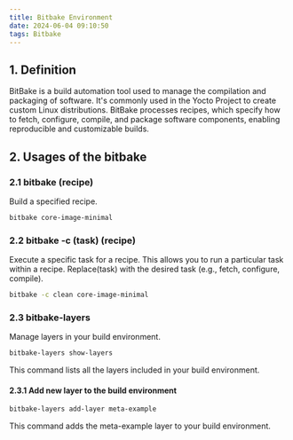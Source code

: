 ```yaml
---
title: Bitbake Environment
date: 2024-06-04 09:10:50
tags: Bitbake
---
```

## 1. Definition

BitBake is a build automation tool used to manage the compilation and packaging of software. It's commonly used in the Yocto Project to create custom Linux distributions. BitBake processes recipes, which specify how to fetch, configure, compile, and package software components, enabling reproducible and customizable builds.

## 2. Usages of the bitbake

### 2.1 bitbake (recipe)

Build a specified recipe.

```bash
bitbake core-image-minimal
```

### 2.2 bitbake -c (task) (recipe)

Execute a specific task for a recipe.
This allows you to run a particular task within a recipe. Replace(task) with the desired task (e.g., fetch, configure, compile).

```bash
bitbake -c clean core-image-minimal
```

### 2.3 bitbake-layers

Manage layers in your build environment.

```bash
bitbake-layers show-layers
```

This command lists all the layers included in your build environment.

#### 2.3.1 Add new layer to the build environment

```bash
bitbake-layers add-layer meta-example
```

This command adds the meta-example layer to your build environment.

